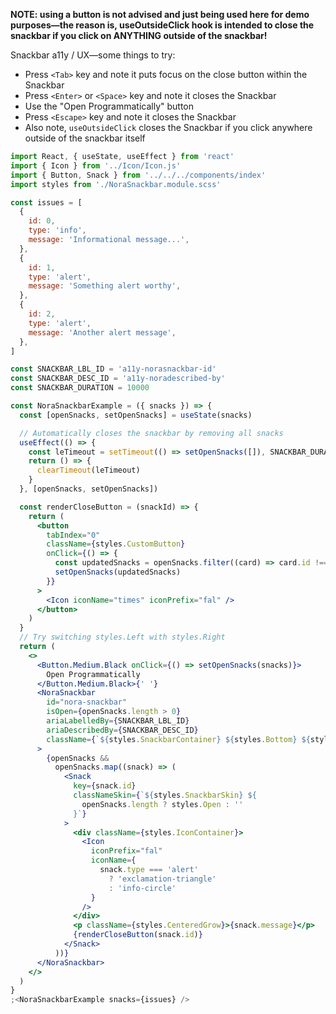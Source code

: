 **NOTE: using a button is not advised and just being used here for demo purposes—the reason is, useOutsideClick hook is intended to close the snackbar if you click on ANYTHING outside of the snackbar!**

Snackbar a11y / UX—some things to try:

- Press `<Tab>` key and note it puts focus on the close button within the Snackbar
- Press `<Enter>` or `<Space>` key and note it closes the Snackbar
- Use the "Open Programmatically" button
- Press `<Escape>` key and note it closes the Snackbar
- Also note, `useOutsideClick` closes the Snackbar if you click anywhere outside of the snackbar itself

```jsx
import React, { useState, useEffect } from 'react'
import { Icon } from '../Icon/Icon.js'
import { Button, Snack } from '../../../components/index'
import styles from './NoraSnackbar.module.scss'

const issues = [
  {
    id: 0,
    type: 'info',
    message: 'Informational message...',
  },
  {
    id: 1,
    type: 'alert',
    message: 'Something alert worthy',
  },
  {
    id: 2,
    type: 'alert',
    message: 'Another alert message',
  },
]

const SNACKBAR_LBL_ID = 'a11y-norasnackbar-id'
const SNACKBAR_DESC_ID = 'a11y-noradescribed-by'
const SNACKBAR_DURATION = 10000

const NoraSnackbarExample = ({ snacks }) => {
  const [openSnacks, setOpenSnacks] = useState(snacks)

  // Automatically closes the snackbar by removing all snacks
  useEffect(() => {
    const leTimeout = setTimeout(() => setOpenSnacks([]), SNACKBAR_DURATION)
    return () => {
      clearTimeout(leTimeout)
    }
  }, [openSnacks, setOpenSnacks])

  const renderCloseButton = (snackId) => {
    return (
      <button
        tabIndex="0"
        className={styles.CustomButton}
        onClick={() => {
          const updatedSnacks = openSnacks.filter((card) => card.id !== snackId)
          setOpenSnacks(updatedSnacks)
        }}
      >
        <Icon iconName="times" iconPrefix="fal" />
      </button>
    )
  }
  // Try switching styles.Left with styles.Right
  return (
    <>
      <Button.Medium.Black onClick={() => setOpenSnacks(snacks)}>
        Open Programmatically
      </Button.Medium.Black>{' '}
      <NoraSnackbar
        id="nora-snackbar"
        isOpen={openSnacks.length > 0}
        ariaLabelledBy={SNACKBAR_LBL_ID}
        ariaDescribedBy={SNACKBAR_DESC_ID}
        className={`${styles.SnackbarContainer} ${styles.Bottom} ${styles.Left}`}
      >
        {openSnacks &&
          openSnacks.map((snack) => (
            <Snack
              key={snack.id}
              classNameSkin={`${styles.SnackbarSkin} ${
                openSnacks.length ? styles.Open : ''
              }`}
            >
              <div className={styles.IconContainer}>
                <Icon
                  iconPrefix="fal"
                  iconName={
                    snack.type === 'alert'
                      ? 'exclamation-triangle'
                      : 'info-circle'
                  }
                />
              </div>
              <p className={styles.CenteredGrow}>{snack.message}</p>
              {renderCloseButton(snack.id)}
            </Snack>
          ))}
      </NoraSnackbar>
    </>
  )
}
;<NoraSnackbarExample snacks={issues} />
```
